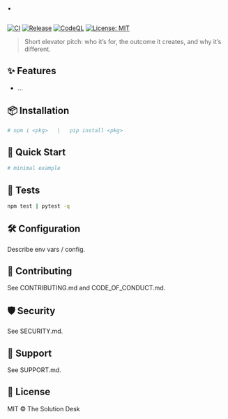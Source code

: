 # <Project Name> · <one-line hook>

[![CI](./actions/workflows/ci.yml/badge.svg)](../../actions/workflows/ci.yml)
[![Release](./actions/workflows/release-please.yml/badge.svg)](../../actions/workflows/release-please.yml)
[![CodeQL](./actions/workflows/codeql.yml/badge.svg)](../../actions/workflows/codeql.yml)
[![License: MIT](https://img.shields.io/badge/License-MIT-green.svg)](LICENSE)

> Short elevator pitch: who it’s for, the outcome it creates, and why it’s different.

## ✨ Features
- ...

## 📦 Installation
```bash
# npm i <pkg>   |   pip install <pkg>
```

## 🚀 Quick Start
```bash
# minimal example
```

## 🧪 Tests
```bash
npm test | pytest -q
```

## 🛠 Configuration
Describe env vars / config.

## 🤝 Contributing
See CONTRIBUTING.md and CODE_OF_CONDUCT.md.

## 🛡 Security
See SECURITY.md.

## 💬 Support
See SUPPORT.md.

## 🧾 License
MIT © The Solution Desk
